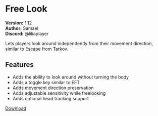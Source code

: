 # Free Look

**Version:** 1.12  
**Author:** Samael  
**Discord:** @liliaplayer  

Lets players look around independently from their movement direction, similar to Escape from Tarkov.

## Features

- Adds the ability to look around without turning the body
- Adds a toggle key similar to EFT
- Adds movement direction preservation
- Adds adjustable sensitivity while freelooking
- Adds optional head tracking support

[Download](https://github.com/LiliaFramework/Modules/raw/refs/heads/gh-pages/freelook.zip)
